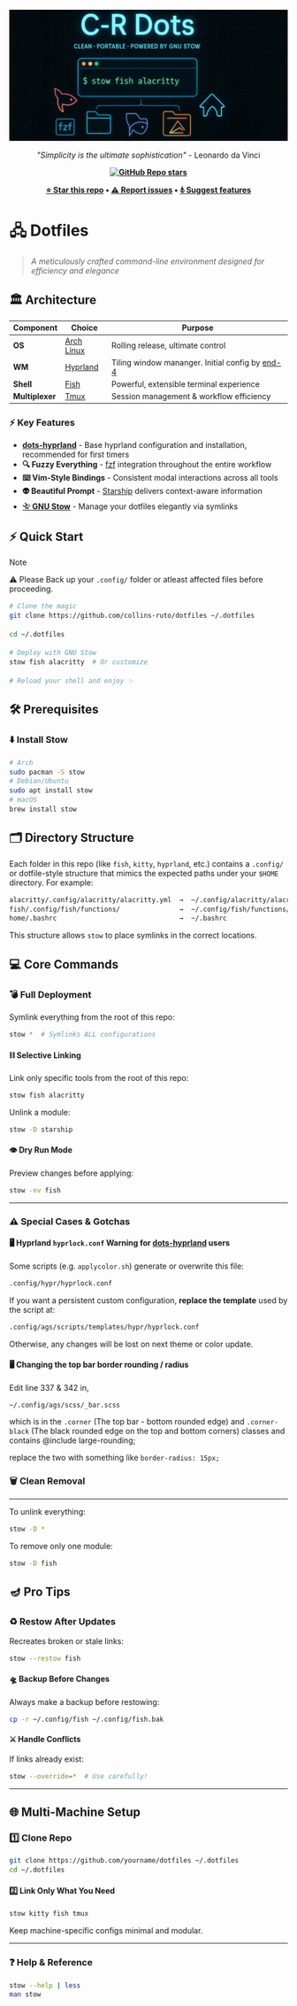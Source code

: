 ![image](./cover.jpg)
<div align="center">

*"Simplicity is the ultimate sophistication"* - Leonardo da Vinci

**[![GitHub Repo stars](https://img.shields.io/github/stars/collins-ruto/dotfiles?style=social)](https://github.com/Collins-Ruto/dotfiles)**

**[⭐ Star this repo](https://github.com/Collins-Ruto/dotfiles) • [⚠️ Report issues](https://github.com/Collins-Ruto/dotfiles/issues/new) • [𖣤 Suggest features](https://github.com/Collins-Ruto/dotfiles/issues/new)**

</div>

# 🖧 Dotfiles

> *A meticulously crafted command-line environment designed for efficiency and elegance*

## 🏛️ Architecture

<div align="center">

| Component | Choice | Purpose |
|-----------|--------|---------|
| **OS** | [Arch Linux](https://archlinux.org) | Rolling release, ultimate control |
| **WM** | [Hyprland](https://github.com/end-4/dots-hyprland) | Tiling window mananger. Initial config by [end-4](https://github.com/end-4) |
| **Shell** | [Fish](https://fishshell.com/) | Powerful, extensible terminal experience |
| **Multiplexer** | [Tmux](https://github.com/tmux/tmux) | Session management & workflow efficiency |

</div>

### ⚡ Key Features

- **[dots-hyprland](https://github.com/end-4/dots-hyprland)** - Base hyprland configuration and installation, recommended for first timers
- **🔍 Fuzzy Everything** - [fzf](https://github.com/junegunn/fzf) integration throughout the entire workflow
- **⌨️ Vim-Style Bindings** - Consistent modal interactions across all tools  
- **👽 Beautiful Prompt** - [Starship](https://github.com/starship/starship) delivers context-aware information
- **[𓄀 GNU Stow](https://www.gnu.org/software/stow/)** - Manage your dotfiles elegantly via symlinks

## ⚡ Quick Start

> [!Note]
> ⚠️ Please Back up your `.config/` folder or atleast affected files before proceeding.

```sh
# Clone the magic
git clone https://github.com/collins-ruto/dotfiles ~/.dotfiles

cd ~/.dotfiles

# Deploy with GNU Stow
stow fish alacritty  # Or customize

# Reload your shell and enjoy ✨
```

## 🛠 **Prerequisites**

### ⬇️ Install Stow

```sh
# Arch
sudo pacman -S stow
# Debian/Ubuntu
sudo apt install stow
# macOS
brew install stow
```

## 🗂 **Directory Structure**

Each folder in this repo (like `fish`, `kitty`, `hyprland`, etc.) contains a `.config/` or dotfile-style structure that mimics the expected paths under your `$HOME` directory. For example:

``` sh
alacritty/.config/alacritty/alacritty.yml  →  ~/.config/alacritty/alacritty.yml
fish/.config/fish/functions/               →  ~/.config/fish/functions/
home/.bashrc                               →  ~/.bashrc
```

This structure allows `stow` to place symlinks in the correct locations.

## 💻 **Core Commands**

### 💣 **Full Deployment**

Symlink everything from the root of this repo:

```sh
stow *  # Symlinks ALL configurations
```

#### ⛓️ **Selective Linking**

Link only specific tools from the root of this repo:

```sh
stow fish alacritty
```

Unlink a module:

```sh
stow -D starship
```

#### 👁️ **Dry Run Mode**

Preview changes before applying:

```sh
stow -nv fish
```

---

### ⚠️ **Special Cases & Gotchas**

#### 🖥️ Hyprland `hyprlock.conf` Warning for [dots-hyprland](https://github.com/end-4/dots-hyprland) users

Some scripts (e.g. `applycolor.sh`) generate or overwrite this file:

```sh
.config/hypr/hyprlock.conf
```

If you want a persistent custom configuration, **replace the template** used by the script at:

```sh
.config/ags/scripts/templates/hypr/hyprlock.conf
```

Otherwise, any changes will be lost on next theme or color update.

#### 🖥️ Changing the top bar border rounding / radius

Edit line 337 & 342 in, 
```
~/.config/ags/scss/_bar.scss
```

which is in the `.corner` (The top bar - bottom rounded edge) 
and `.corner-black` (The black rounded edge on the top and bottom corners) classes and contains @include large-rounding;

replace the two with something like `border-radius: 15px;`

### 🗑️ **Clean Removal**

---

To unlink everything:

```sh
stow -D *
```

To remove only one module:

```sh
stow -D fish
```


## 🪔 **Pro Tips**

### ♻️ Restow After Updates

Recreates broken or stale links:

```sh
stow --restow fish
```

#### 🛸 Backup Before Changes

Always make a backup before restowing:

```sh
cp -r ~/.config/fish ~/.config/fish.bak
```

#### ⚔️ Handle Conflicts

If links already exist:

```sh
stow --override=*  # Use carefully!
```

---

## 🌐 **Multi-Machine Setup**

### 1️⃣ Clone Repo

```sh
git clone https://github.com/yourname/dotfiles ~/.dotfiles
cd ~/.dotfiles
```

#### 2️⃣ Link Only What You Need

```sh
stow kitty fish tmux
```

Keep machine-specific configs minimal and modular.

---

### ❓ **Help & Reference**

```sh
stow --help | less
man stow
```
